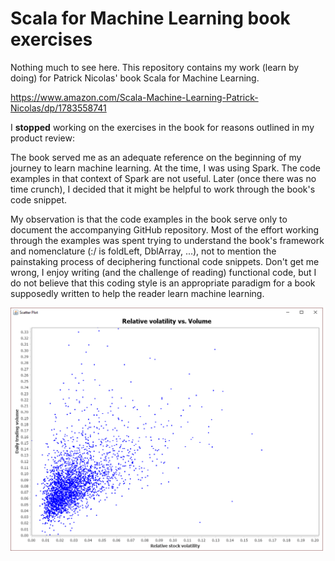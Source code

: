 # Scala for Machine Learning book exercises

Nothing much to see here. This repository contains my work (learn by doing) for Patrick Nicolas' book Scala for Machine Learning.

https://www.amazon.com/Scala-Machine-Learning-Patrick-Nicolas/dp/1783558741

I **stopped** working on the exercises in the book for reasons outlined in my product review:

The book served me as an adequate reference on the beginning of my journey to learn machine learning. At the time, I was using Spark. The code examples in that context of Spark are not useful. Later (once there was no time crunch), I decided that it might be helpful to work through the book's code snippet.

My observation is that the code examples in the book serve only to document the accompanying GitHub repository. Most of the effort working through the examples was spent trying to understand the book's framework and nomenclature (:/ is foldLeft, DblArray, ...), not to mention the painstaking process of deciphering functional code snippets. Don't get me wrong, I enjoy writing (and the challenge of reading) functional code, but I do not believe that this coding style is an appropriate paradigm for a book supposedly written to help the reader learn machine learning.

![Alt text](plot.png)

